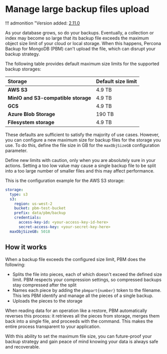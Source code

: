 # Manage large backup files upload 

!!! admonition "Version added: [2.11.0](../release-notes/2.11.0.md)

As your database grows, so do your backups. Eventually, a collection or index  may become so large that its backup file exceeds the maximum object size limit of your cloud or local storage. When this happens, Percona Backup for MongoDB (PBM) can't upload the file, which can disrupt your backup strategy.

The following table provides default maximum size limits for the supported backup storages:

| Storage | Default size limit|
| :--- | :--- |
| **AWS S3** | 4.9 TB |
| **MinIO and S3-compatible storage** | 4.9 TB |
| **GCS** | 4.9 TB |
| **Azure Blob Storage** | 190 TB |
| **Filesystem storage** | 4.9 TB |

These defaults are sufficient to satisfy the majority of use cases. However, you can configure a new maximum size for backup files for the storage you use. To do this, define the file size in GB for the `maxObjSizeGB` configuration parameter. 

Define new limits with caution, only when you are absolutely sure in your actions. Setting a too low value may cause a single backup file to be split into a too large number of smaller files and this may affect performance.

This is the configuration example for the AWS S3 storage:

```yaml
storage:
  type: s3
  s3:
    region: us-west-2
    bucket: pbm-test-bucket
    prefix: data/pbm/backup
    credentials:
      access-key-id: <your-access-key-id-here>
      secret-access-key: <your-secret-key-here>
  maxObjSizeGB: 5018
```

## How it works

When a backup file exceeds the configured size limit, PBM does the following:

* Splits the file into pieces, each of which doesn't exceed the defined size limit. PBM respects your compression settings, so compressed backups stay compressed after the split
* Names each piece by adding the `pbmpart{number}` token to the filename. This lets PBM identify and manage all the pieces of a single backup.
* Uploads the pieces to the storage

When reading data for an operation like a restore, PBM automatically reverses this process: it retrieves all the pieces from storage, merges them back into a single file, and proceeds with the command. This makes the entire process transparent to your application.

With this ability to set the maximum file size, you can future-proof your backup strategy and gain peace of mind knowing your data is always safe and recoverable. 